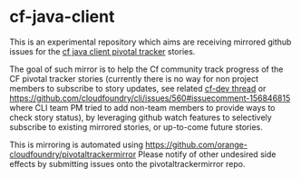# cf-java-client

This is an experimental repository which aims are receiving mirrored github issues for the [cf java client  pivotal tracker](https://www.pivotaltracker.com/n/projects/816799) stories.

The goal of such mirror is to help the Cf community track progress of the CF pivotal tracker stories (currently there is no way for non project members to subscribe to story updates, see related [cf-dev thread](http://cf-dev.70369.x6.nabble.com/cf-dev-FW-issue-tracker-permissions-tt2763.html#a5014) or https://github.com/cloudfoundry/cli/issues/560#issuecomment-156846815 where CLI team PM tried to add non-team members to provide ways to check story status), by leveraging github watch features to selectively subscribe to existing mirrored stories, or up-to-come future stories.

This is mirroring is automated using https://github.com/orange-cloudfoundry/pivotaltrackermirror Please notify of other undesired side effects by submitting issues onto the pivotaltrackermirror repo.
